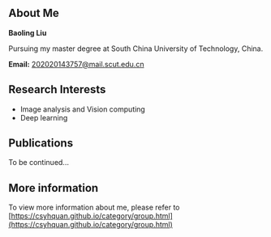 ## About Me

**Baoling Liu**

Pursuing my master degree at South China University of Technology, China.

**Email:** 202020143757@mail.scut.edu.cn


## Research Interests
- Image analysis and Vision computing
- Deep learning

## Publications
To be continued...

## More information
To view more information about me, please refer to [https://csyhquan.github.io/category/group.html](https://csyhquan.github.io/category/group.html)

